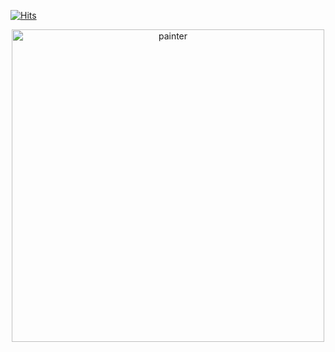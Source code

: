 [![Hits](https://hits.seeyoufarm.com/api/count/incr/badge.svg?url=https%3A%2F%2Fgithub.com%2Fdandysworld&count_bg=%23ECDFBF&title_bg=%234C5363&icon=&icon_color=%23FFFFFF&title=expendables&edge_flat=false)](https://hits.seeyoufarm.com)
<p align="center">
    <img width="500" src="https://files.catbox.moe/efvzrg.gif" alt="painter">
</p>
